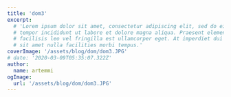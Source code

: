 ```yaml
---
title: 'dom3'
excerpt:
  # 'Lorem ipsum dolor sit amet, consectetur adipiscing elit, sed do eiusmod
  # tempor incididunt ut labore et dolore magna aliqua. Praesent elementum
  # facilisis leo vel fringilla est ullamcorper eget. At imperdiet dui accumsan
  # sit amet nulla facilities morbi tempus.'
coverImage: '/assets/blog/dom/dom3.JPG'
# date: '2020-03-09T05:35:07.322Z'
author:
  name: artemmi
ogImage:
  url: '/assets/blog/dom/dom3.JPG'
---
```

